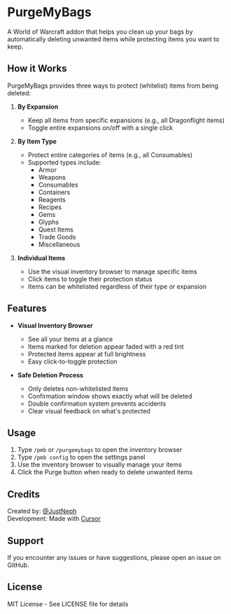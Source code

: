 # PurgeMyBags

A World of Warcraft addon that helps you clean up your bags by automatically deleting unwanted items while protecting items you want to keep.

## How it Works

PurgeMyBags provides three ways to protect (whitelist) items from being deleted:

1. **By Expansion**
   - Keep all items from specific expansions (e.g., all Dragonflight items)
   - Toggle entire expansions on/off with a single click

2. **By Item Type**
   - Protect entire categories of items (e.g., all Consumables)
   - Supported types include:
     - Armor
     - Weapons
     - Consumables
     - Containers
     - Reagents
     - Recipes
     - Gems
     - Glyphs
     - Quest Items
     - Trade Goods
     - Miscellaneous

3. **Individual Items**
   - Use the visual inventory browser to manage specific items
   - Click items to toggle their protection status
   - Items can be whitelisted regardless of their type or expansion

## Features

- **Visual Inventory Browser**
  - See all your items at a glance
  - Items marked for deletion appear faded with a red tint
  - Protected items appear at full brightness
  - Easy click-to-toggle protection

- **Safe Deletion Process**
  - Only deletes non-whitelisted items
  - Confirmation window shows exactly what will be deleted
  - Double confirmation system prevents accidents
  - Clear visual feedback on what's protected

## Usage

1. Type `/pmb` or `/purgemybags` to open the inventory browser
2. Type `/pmb config` to open the settings panel
3. Use the inventory browser to visually manage your items
4. Click the Purge button when ready to delete unwanted items

## Credits

Created by: [@JustNeph](https://github.com/JustNeph)  
Development: Made with [Cursor](https://cursor.sh)

## Support

If you encounter any issues or have suggestions, please open an issue on GitHub.

## License

MIT License - See LICENSE file for details
